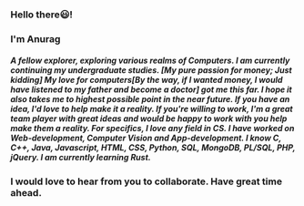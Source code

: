 <h3>Hello there😃!</h3>

<h3>I'm Anurag</h3>
<h5>A fellow explorer, exploring various realms of Computers. I am currently continuing my undergraduate studies. [My pure passion for money; Just kidding] My love for computers[By the way, if I wanted money, I would have listened to my father and become a doctor] got me this far. I hope it also takes me to highest possible point in the near future. If you have an idea, I'd love to help make it a reality. If you're willing to work, I'm a great team player with great ideas and would be happy to work with you help make them a reality. For specifics, I love any field in CS. I have worked on Web-development, Computer Vision and App-development. I know C, C++, Java, Javascript, HTML, CSS, Python, SQL, MongoDB, PL/SQL, PHP, jQuery. I am currently learning Rust.</h5>

<h3>
I would love to hear from you to collaborate.
Have great time ahead.
</h3>
